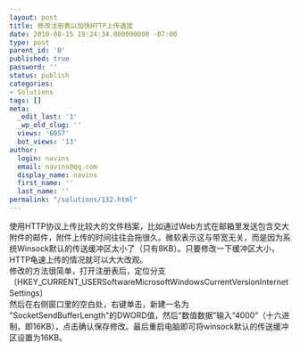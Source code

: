 ```yaml
---
layout: post
title: 修改注册表以加快HTTP上传速度
date: 2010-08-15 19:24:34.000000000 -07:00
type: post
parent_id: '0'
published: true
password: ''
status: publish
categories:
- Solutions
tags: []
meta:
  _edit_last: '1'
  _wp_old_slug: ''
  views: '6057'
  bot_views: '13'
author:
  login: navins
  email: navins@qq.com
  display_name: navins
  first_name: ''
  last_name: ''
permalink: "/solutions/132.html"
---
```

使用HTTP协议上传比较大的文件档案，比如通过Web方式在邮箱里发送包含交大附件的邮件，附件上传的时间往往会拖很久。微软表示这与带宽无关，而是因为系统Winsock默认的传送缓冲区太小了（只有8KB）。只要修改一下缓冲区大小，HTTP龟速上传的情况就可以大大改观。  
修改的方法很简单，打开注册表后，定位分支〔HKEY\_CURRENT\_USERSoftwareMicrosoftWindowsCurrentVersionInternet Settings〕  
然后在右侧窗口里的空白处，右键单击，新建一名为 "SocketSendBufferLength"的DWORD值，然后“数值数据”输入“4000”（十六进制，即16KB），点击确认保存修改。最后重启电脑即可将winsock默认的传送缓冲区设置为16KB。

